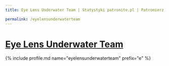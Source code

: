 ```yaml
---
title: Eye Lens Underwater Team | Statystyki patronite.pl | Patromierz

permalink: /eyelensunderwaterteam
---
```


# [Eye Lens Underwater Team](https://patronite.pl/eyelensunderwaterteam)

{% include profile.md name="eyelensunderwaterteam" prefix="e" %}
